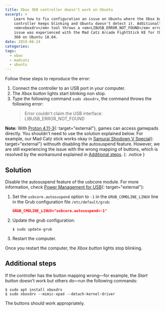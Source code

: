 ```yaml
---
title: Xbox 360 controller doesn't work on Ubuntu
excerpt: >
    Learn how to fix configuration an issue on Ubuntu where the Xbox button of a
    controller keeps blinking and Ubuntu doesn't detect it. Additionally, the
    <em>xboxdrv</em> tool throws a <em>LIBUSB_ERROR_NOT_FOUND</em> error. This
    issue was experienced with the Mad Catz Arcade FightStick KE for the Xbox
    360 on Ubuntu 18.04.
date: 2019-08-24
categories:
tags:
  - xbox
  - madcatz
  - ubuntu
---
```


Follow these steps to reproduce the error:

1. Connect the controller to an USB port in your computer.
1. The *Xbox button* lights start blinking non stop.
1. Type the following command `sudo xboxdrv`, the command throws the following
   error:
   > Error couldn't claim the USB interface: LIBUSB_ERROR_NOT_FOUND

**Note:** With [Proton 4.11-3][1]{: target="external"}, games can access
gamepads directly. You shouldn't need to use the solution explained below. For
example, our Mad Catz stick works okay in
[Samurai Shodown V Special][2]{: target="external"} withouth disabling the
autosuspend feature. However, we are still experiencing the issue with the wrong
mapping of buttons, which is resolved by the workaround explained in
[Additional steps](#additional-steps).
{: .notice }

## Solution

Disable the autosuspend feature of the usbcore module. For more information,
check [Power Management for USB][0]{: target="external"}:

1. Set the `usbcore.autosuspend` option to `-1` in the `GRUB_COMDLINE_LINUX`
   line in the Grub configuration file `/etc/default/grub`:
   ```json
   GRUB_CMDLINE_LINUX="usbcore.autosuspend=-1"
   ```
1. Update the grub configuration:
   ```shell
   $ sudo update-grub
   ```
1. Restart the computer.

Once you restart the computer, the *Xbox button* lights stop blinking.

## Additional steps

If the controller has the button mapping wrong—for example, the *Start button*
doesn't work but others do—run the following commands:

```shell
$ sudo apt install xboxdrv
$ sudo xboxdrv --mimic-xpad --detach-kernel-driver
```

The buttons should work appropriately.

[0]: https://www.kernel.org/doc/Documentation/usb/power-management.txt
[1]: https://github.com/ValveSoftware/Proton/releases/tag/proton-4.11-3
[2]: https://store.steampowered.com/app/1076550/SAMURAI_SHODOWN_V_SPECIAL/
